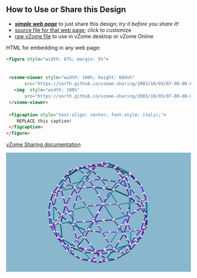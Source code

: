 
## How to Use or Share this Design

 - [***simple web page***](<https://vorth.github.io/vzome-sharing/2003/10/03/07-00-00-000Z-Purple-and-Blue-Quasi-geodesics/>) to just share this design; *try it before you share it!*
 - [source file for that web page](<https://github.com/vorth/vzome-sharing/edit/main/2003/10/03/07-00-00-000Z-Purple-and-Blue-Quasi-geodesics/index.md>); click to customize
 - [raw vZome file](<https://raw.githubusercontent.com/vorth/vzome-sharing/main/2003/10/03/07-00-00-000Z-Purple-and-Blue-Quasi-geodesics/Purple-and-Blue-Quasi-geodesics.vZome>) to use in vZome desktop or vZome Online
 
 HTML for embedding in any web page:
 ```html
<figure style="width: 87%; margin: 5%">
  
  
  <vzome-viewer style="width: 100%; height: 60dvh" 
        src="https://vorth.github.io/vzome-sharing/2003/10/03/07-00-00-000Z-Purple-and-Blue-Quasi-geodesics/Purple-and-Blue-Quasi-geodesics.vZome" >
    <img  style="width: 100%"
        src="https://vorth.github.io/vzome-sharing/2003/10/03/07-00-00-000Z-Purple-and-Blue-Quasi-geodesics/Purple-and-Blue-Quasi-geodesics.png" >
  </vzome-viewer>

  <figcaption style="text-align: center; font-style: italic;">
     REPLACE this caption!
  </figcaption>
</figure>

 ```

[vZome Sharing documentation](https://vzome.github.io/vzome/sharing.html#how-it-works)

![Image](<Purple-and-Blue-Quasi-geodesics.png>)

